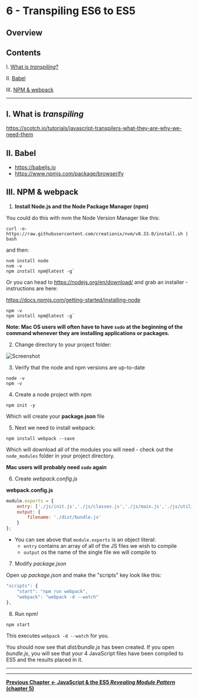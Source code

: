 # 6 - Transpiling ES6 to ES5

## Overview



## Contents
<!--- Local Navigation --->
I. [What is *transpiling*?](#section1)

II. [Babel](#section2)

III. [NPM & webpack](#section3)

<hr>

## I. <a id="section1">What is *transpiling*
  
https://scotch.io/tutorials/javascript-transpilers-what-they-are-why-we-need-them

## II. <a id="section2">Babel
  
- https://babeljs.io
- https://www.npmjs.com/package/browserify

## III. <a id="section3">NPM & webpack
  
 1) **Install Node.js and the Node Package Manager (npm)**
 
 You could do this with nvm the Node Version Manager like this:
 
 `curl -o- https://raw.githubusercontent.com/creationix/nvm/v0.33.0/install.sh | bash`
 
 and then: 
 
 ```
 nvm install node
 nvm -v
 npm install npm@latest -g`
 ```
 
 Or you can head to https://nodejs.org/en/download/ and grab an installer - instructions are here:
 
 https://docs.npmjs.com/getting-started/installing-node
 
 ```
 npm -v
 npm install npm@latest -g`
 ```
 
 **Note: Mac OS users will often have to have `sudo` at the beginning of the command whenever they are installing applications or packages.**
 
 2) Change directory to your project folder:
 
 ![Screenshot](transpiling-1.jpg)
 
 3) Verify that the node and npm versions are up-to-date
 
 ```
 node -v
 npm -v
 ```
 
 4) Create a node project with npm
 
 ```
 npm init -y
 ```
 
 Which will create your **package.json** file
  
5) Next we need to install webpack:

```
npm install webpack --save
```

Which will download all of the modules you will need - check out the `node_modules` folder in your project directory.

**Mac users will probably need `sudo` again**

6) Create *webpack.config.js*

**webpack.config.js**
```js
module.exports = {
    entry: ['./js/init.js','./js/classes.js','./js/main.js','./js/utilities.js'],
    output: {
        filename: './dist/bundle.js'
    }
};
```

- You can see above that `module.exports` is an object literal:
    - `entry` contains an array of all of the JS files we wish to compile
    - `output` os the name of the single file we will compile to
    
7) Modify *package.json*

Open up *package.json* and make the "scripts" key look like this:

```js
"scripts": {        
    "start": "npm run webpack",
    "webpack": "webpack -d --watch"
},
```

8) Run npm!

```js
npm start
```
This executes `webpack -d --watch` for you.

You should now see that *dist/bundle.js* has been created. If you open *bundle.js*, you will see that your 4 JavaScript files have been compiled to ES5 and the results placed in it.

<hr><hr>

**[Previous Chapter <- JavaScript & the ES5 *Revealing Module Pattern* (chapter 5)](canvas-sprites-5.md)**
